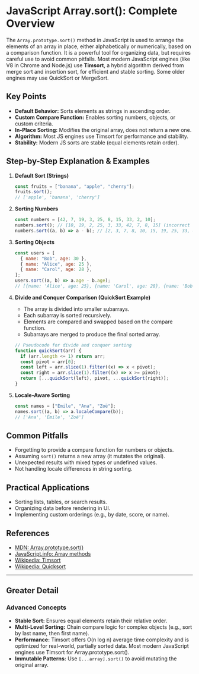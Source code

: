 # JavaScript Array.sort(): Complete Overview

The `Array.prototype.sort()` method in JavaScript is used to arrange the elements of an array in place, either alphabetically or numerically, based on a comparison function. It is a powerful tool for organizing data, but requires careful use to avoid common pitfalls. Most modern JavaScript engines (like V8 in Chrome and Node.js) use **Timsort**, a hybrid algorithm derived from merge sort and insertion sort, for efficient and stable sorting. Some older engines may use QuickSort or MergeSort.

## Key Points

- **Default Behavior:** Sorts elements as strings in ascending order.
- **Custom Compare Function:** Enables sorting numbers, objects, or custom criteria.
- **In-Place Sorting:** Modifies the original array, does not return a new one.
- **Algorithm:** Most JS engines use Timsort for performance and stability.
- **Stability:** Modern JS sorts are stable (equal elements retain order).

## Step-by-Step Explanation & Examples

1. **Default Sort (Strings)**

   ```js
   const fruits = ["banana", "apple", "cherry"];
   fruits.sort();
   // ['apple', 'banana', 'cherry']
   ```

2. **Sorting Numbers**

   ```js
   const numbers = [42, 7, 19, 3, 25, 8, 15, 33, 2, 10];
   numbers.sort(); // [10, 19, 2, 25, 3, 33, 42, 7, 8, 15] (incorrect for numbers)
   numbers.sort((a, b) => a - b); // [2, 3, 7, 8, 10, 15, 19, 25, 33, 42]
   ```

3. **Sorting Objects**

   ```js
   const users = [
     { name: "Bob", age: 30 },
     { name: "Alice", age: 25 },
     { name: "Carol", age: 28 },
   ];
   users.sort((a, b) => a.age - b.age);
   // [{name: 'Alice', age: 25}, {name: 'Carol', age: 28}, {name: 'Bob', age: 30}]
   ```

4. **Divide and Conquer Comparison (QuickSort Example)**

   - The array is divided into smaller subarrays.
   - Each subarray is sorted recursively.
   - Elements are compared and swapped based on the compare function.
   - Subarrays are merged to produce the final sorted array.

   ```js
   // Pseudocode for divide and conquer sorting
   function quickSort(arr) {
     if (arr.length <= 1) return arr;
     const pivot = arr[0];
     const left = arr.slice(1).filter((x) => x < pivot);
     const right = arr.slice(1).filter((x) => x >= pivot);
     return [...quickSort(left), pivot, ...quickSort(right)];
   }
   ```

5. **Locale-Aware Sorting**
   ```js
   const names = ["Émile", "Ana", "Zoë"];
   names.sort((a, b) => a.localeCompare(b));
   // ['Ana', 'Émile', 'Zoë']
   ```

## Common Pitfalls

- Forgetting to provide a compare function for numbers or objects.
- Assuming `sort()` returns a new array (it mutates the original).
- Unexpected results with mixed types or undefined values.
- Not handling locale differences in string sorting.

## Practical Applications

- Sorting lists, tables, or search results.
- Organizing data before rendering in UI.
- Implementing custom orderings (e.g., by date, score, or name).

## References

- [MDN: Array.prototype.sort()](https://developer.mozilla.org/en-US/docs/Web/JavaScript/Reference/Global_Objects/Array/sort)
- [JavaScript.info: Array methods](https://javascript.info/array-methods#sort)
- [Wikipedia: Timsort](https://en.wikipedia.org/wiki/Timsort)
- [Wikipedia: Quicksort](https://en.wikipedia.org/wiki/Quicksort)

---

## Greater Detail

### Advanced Concepts

- **Stable Sort:** Ensures equal elements retain their relative order.
- **Multi-Level Sorting:** Chain compare logic for complex objects (e.g., sort by last name, then first name).
- **Performance:** Timsort offers O(n log n) average time complexity and is optimized for real-world, partially sorted data. Most modern JavaScript engines use Timsort for Array.prototype.sort().
- **Immutable Patterns:** Use `[...array].sort()` to avoid mutating the original array.
